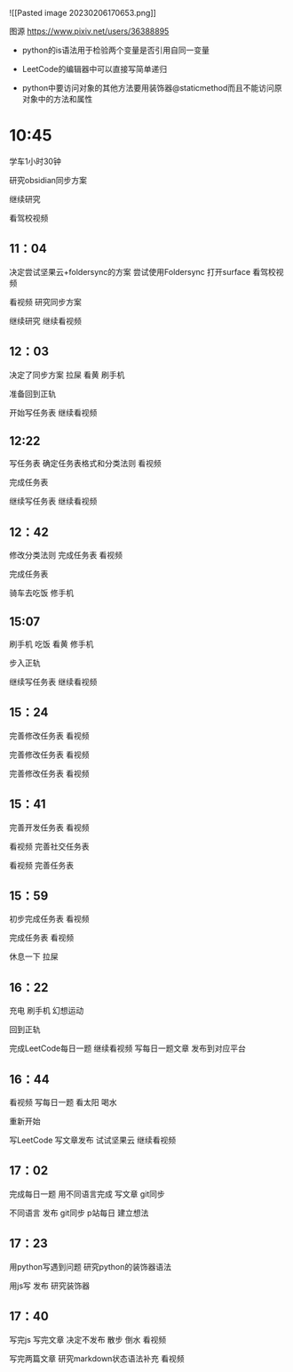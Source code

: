 ![[Pasted image 20230206170653.png]]


图源 https://www.pixiv.net/users/36388895

* python的is语法用于检验两个变量是否引用自同一变量

* LeetCode的编辑器中可以直接写简单递归

* python中要访问对象的其他方法要用装饰器@staticmethod而且不能访问原对象中的方法和属性

# 10:45

学车1小时30钟

研究obsidian同步方案

继续研究

看驾校视频

## 11：04

决定尝试坚果云+foldersync的方案
尝试使用Foldersync
打开surface
看驾校视频

看视频
研究同步方案

继续研究
继续看视频

## 12：03

决定了同步方案
拉屎
看黄
刷手机

准备回到正轨

开始写任务表
继续看视频

## 12:22

写任务表
确定任务表格式和分类法则
看视频

完成任务表

继续写任务表
继续看视频

## 12：42

修改分类法则
完成任务表
看视频

完成任务表

骑车去吃饭
修手机

## 15:07

刷手机
吃饭
看黄
修手机

步入正轨

继续写任务表
继续看视频

## 15：24

完善修改任务表
看视频

完善修改任务表
看视频

完善修改任务表
看视频

## 15：41

完善开发任务表
看视频

看视频
完善社交任务表

看视频
完善任务表

## 15：59

初步完成任务表
看视频

完成任务表
看视频

休息一下
拉屎

## 16：22

充电
刷手机
幻想运动

回到正轨

完成LeetCode每日一题
继续看视频
写每日一题文章
发布到对应平台

## 16：44

看视频
写每日一题
看太阳
喝水

重新开始

写LeetCode
写文章发布
试试坚果云
继续看视频

## 17：02

完成每日一题
用不同语言完成
写文章
git同步

不同语言
发布
git同步
p站每日
建立想法

## 17：23

用python写遇到问题
研究python的装饰器语法

用js写
发布
研究装饰器

## 17：40

写完js
写完文章
决定不发布
散步
倒水
看视频

写完两篇文章
研究markdown状态语法补充
看视频

